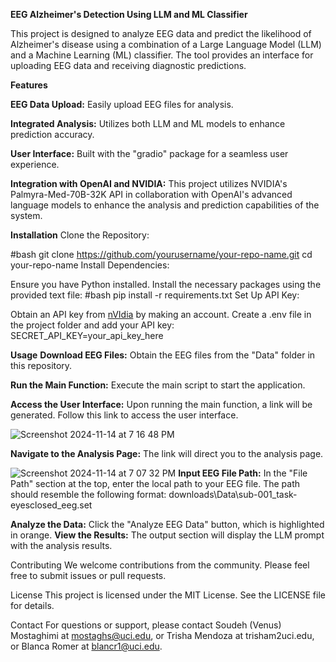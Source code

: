 **EEG Alzheimer's Detection Using LLM and ML Classifier**

This project is designed to analyze EEG data and predict the likelihood of Alzheimer's disease using a combination of a Large Language Model (LLM) and a Machine Learning (ML) classifier. The tool provides an interface for uploading EEG data and receiving diagnostic predictions.

**Features**

**EEG Data Upload:** Easily upload EEG files for analysis.

**Integrated Analysis:** Utilizes both LLM and ML models to enhance prediction accuracy.

**User Interface:** Built with the "gradio" package for a seamless user experience.

**Integration with OpenAI and NVIDIA:** This project utilizes NVIDIA's Palmyra-Med-70B-32K API in collaboration with OpenAI's advanced language models to enhance the analysis and prediction capabilities of the system.

**Installation**
Clone the Repository:

#bash
git clone https://github.com/yourusername/your-repo-name.git
cd your-repo-name
Install Dependencies:

Ensure you have Python installed.
Install the necessary packages using the provided text file:
#bash
pip install -r requirements.txt
Set Up API Key:

Obtain an API key from [nVIdia](https://build.nvidia.com/explore/discover) by making an account.
Create a .env file in the project folder and add your API key:
SECRET_API_KEY=your_api_key_here

**Usage**
**Download EEG Files:** Obtain the EEG files from the "Data" folder in this repository.

**Run the Main Function:** Execute the main script to start the application.

**Access the User Interface:** Upon running the main function, a link will be generated. Follow this link to access the user interface.

![Screenshot 2024-11-14 at 7 16 48 PM](https://github.com/user-attachments/assets/130c9d1a-20d7-4d33-b54f-e21b83d40497)


**Navigate to the Analysis Page:** The link will direct you to the analysis page. 

![Screenshot 2024-11-14 at 7 07 32 PM](https://github.com/user-attachments/assets/d30af847-f060-4223-bc84-ea6228a90bb6)
**Input EEG File Path:** In the "File Path" section at the top, enter the local path to your EEG file. The path should resemble the following format:
downloads\Data\sub-001_task-eyesclosed_eeg.set

**Analyze the Data:** Click the "Analyze EEG Data" button, which is highlighted in orange.
**View the Results:** The output section will display the LLM prompt with the analysis results.



Contributing
We welcome contributions from the community. Please feel free to submit issues or pull requests.

License
This project is licensed under the MIT License. See the LICENSE file for details.

Contact
For questions or support, please contact Soudeh (Venus) Mostaghimi at mostaghs@uci.edu, or Trisha Mendoza at trisham2uci.edu, or Blanca Romer at blancr1@uci.edu.
